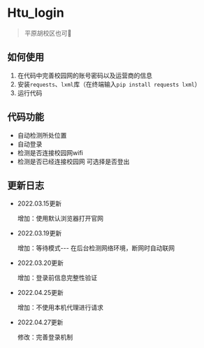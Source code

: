 # Htu_login
>  平原胡校区也可👏

## 如何使用
 1. 在代码中完善校园网的账号密码以及运营商的信息
 2. 安装`requests`、`lxml`库（在终端输入`pip install requests lxml`）
 3. 运行代码


## 代码功能
- 自动检测所处位置
- 自动登录
- 检测是否连接校园网wifi
- 检测是否已经连接校园网 可选择是否登出

## 更新日志

- 2022.03.15更新

  增加：使用默认浏览器打开官网
  
- 2022.03.19更新

  增加：等待模式--- 在后台检测网络环境，断网时自动联网
  
- 2022.03.20更新

  增加：登录前信息完整性验证

- 2022.04.25更新

  增加：不使用本机代理进行请求

- 2022.04.27更新

  修改：完善登录机制
